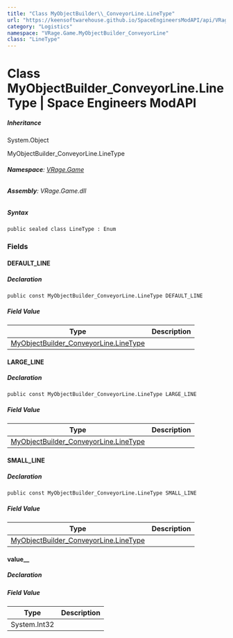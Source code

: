 ```yaml
---
title: "Class MyObjectBuilder\\_ConveyorLine.LineType"
url: "https://keensoftwarehouse.github.io/SpaceEngineersModAPI/api/VRage.Game.MyObjectBuilder_ConveyorLine.LineType.html"
category: "Logistics"
namespace: "VRage.Game.MyObjectBuilder_ConveyorLine"
class: "LineType"
---
```


# Class MyObjectBuilder\_ConveyorLine.LineType | Space Engineers ModAPI

##### Inheritance

System.Object

MyObjectBuilder\_ConveyorLine.LineType

###### **Namespace**: [VRage.Game](https://keensoftwarehouse.github.io/SpaceEngineersModAPI/api/VRage.Game.html)

###### **Assembly**: VRage.Game.dll

##### Syntax

```
public sealed class LineType : Enum
```

### Fields

#### DEFAULT\_LINE

##### Declaration

```
public const MyObjectBuilder_ConveyorLine.LineType DEFAULT_LINE
```

##### Field Value

| Type | Description |
| --- | --- |
| [MyObjectBuilder\_ConveyorLine.LineType](https://keensoftwarehouse.github.io/SpaceEngineersModAPI/api/VRage.Game.MyObjectBuilder_ConveyorLine.LineType.html) |     |

#### LARGE\_LINE

##### Declaration

```
public const MyObjectBuilder_ConveyorLine.LineType LARGE_LINE
```

##### Field Value

| Type | Description |
| --- | --- |
| [MyObjectBuilder\_ConveyorLine.LineType](https://keensoftwarehouse.github.io/SpaceEngineersModAPI/api/VRage.Game.MyObjectBuilder_ConveyorLine.LineType.html) |     |

#### SMALL\_LINE

##### Declaration

```
public const MyObjectBuilder_ConveyorLine.LineType SMALL_LINE
```

##### Field Value

| Type | Description |
| --- | --- |
| [MyObjectBuilder\_ConveyorLine.LineType](https://keensoftwarehouse.github.io/SpaceEngineersModAPI/api/VRage.Game.MyObjectBuilder_ConveyorLine.LineType.html) |     |

#### value\_\_

##### Declaration

##### Field Value

| Type | Description |
| --- | --- |
| System.Int32 |     |